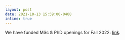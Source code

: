 ```yaml
---
layout: post
date: 2021-10-13 15:59:00-0400
inline: true
---
```


We have funded MSc & PhD openings for Fall 2022: 
<a href="https://twitter.com/CSProfKGD/status/1448317612597854209?s=20">link</a>.